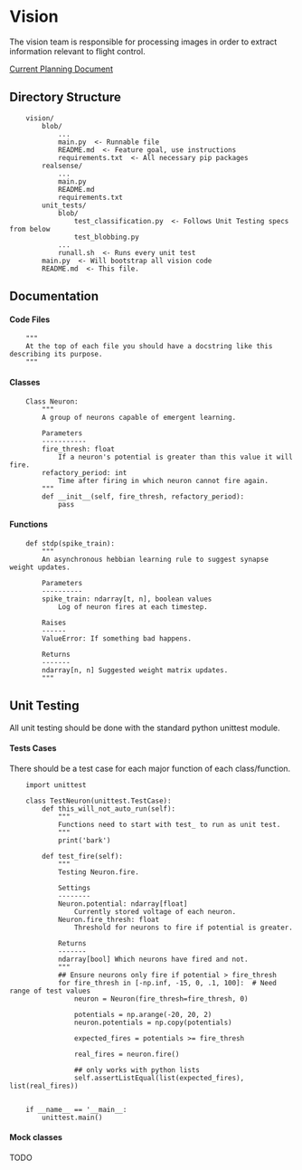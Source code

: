 # Vision
The vision team is responsible for processing images in order to extract information relevant to flight control.

[Current Planning Document](https://docs.google.com/document/d/1123AFQ_xj2aAlCR1i5lCmx7I_2CbsMj6nA77rAYWCTs/edit)

## Directory Structure
```
    vision/
        blob/
            ...
            main.py  <- Runnable file
            README.md  <- Feature goal, use instructions
            requirements.txt  <- All necessary pip packages
        realsense/
            ...
            main.py
            README.md
            requirements.txt
        unit_tests/
            blob/
                test_classification.py  <- Follows Unit Testing specs from below
                test_blobbing.py
            ...
            runall.sh  <- Runs every unit test
        main.py  <- Will bootstrap all vision code
        README.md  <- This file.
```

## Documentation
#### Code Files
```
    """
    At the top of each file you should have a docstring like this describing its purpose.
    """
```

#### Classes
```
    Class Neuron:
        """
        A group of neurons capable of emergent learning.
        
        Parameters
        -----------
        fire_thresh: float
            If a neuron's potential is greater than this value it will fire.
        refactory_period: int
            Time after firing in which neuron cannot fire again.
        """
        def __init__(self, fire_thresh, refactory_period):
            pass
```

#### Functions
```
    def stdp(spike_train):
        """
        An asynchronous hebbian learning rule to suggest synapse weight updates.

        Parameters
        ----------
        spike_train: ndarray[t, n], boolean values
            Log of neuron fires at each timestep.
        
        Raises
        ------
        ValueError: If something bad happens.

        Returns
        -------
        ndarray[n, n] Suggested weight matrix updates.
        """
```

## Unit Testing
All unit testing should be done with the standard python unittest module.

#### Tests Cases
There should be a test case for each major function of each class/function.

```
    import unittest

    class TestNeuron(unittest.TestCase):
        def this_will_not_auto_run(self):
            """
            Functions need to start with test_ to run as unit test.
            """
            print('bark')

        def test_fire(self):
            """
            Testing Neuron.fire.

            Settings
            --------
            Neuron.potential: ndarray[float]
                Currently stored voltage of each neuron.
            Neuron.fire_thresh: float
                Threshold for neurons to fire if potential is greater.

            Returns
            -------
            ndarray[bool] Which neurons have fired and not.
            """
            ## Ensure neurons only fire if potential > fire_thresh
            for fire_thresh in [-np.inf, -15, 0, .1, 100]:  # Need range of test values
                neuron = Neuron(fire_thresh=fire_thresh, 0)
                
                potentials = np.arange(-20, 20, 2)
                neuron.potentials = np.copy(potentials)

                expected_fires = potentials >= fire_thresh

                real_fires = neuron.fire()

                ## only works with python lists
                self.assertListEqual(list(expected_fires), list(real_fires))
    
    
    if __name__ == '__main__:
        unittest.main()
```

#### Mock classes
TODO
